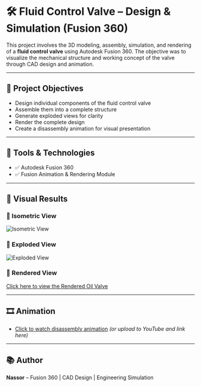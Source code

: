 # 🛠️ Fluid Control Valve – Design & Simulation (Fusion 360)

This project involves the 3D modeling, assembly, simulation, and rendering of a **fluid control valve** using Autodesk Fusion 360. The objective was to visualize the mechanical structure and working concept of the valve through CAD design and animation.

---

## 📌 Project Objectives

- Design individual components of the fluid control valve
- Assemble them into a complete structure
- Generate exploded views for clarity
- Render the complete design
- Create a disassembly animation for visual presentation

---

## 🧰 Tools & Technologies

- ✅ Autodesk Fusion 360
- ✅ Fusion Animation & Rendering Module

---

## 📸 Visual Results

### 🔹 Isometric View
![Isometric View]([images/isometric-view.png](https://github.com/Nassor-Salum/fluid-control-valve/blob/main/Screenshot%202025-06-25%20140237.png))

### 🔹 Exploded View
![Exploded View](images/exploded-view.png)

### 🔹 Rendered View
[Click here to view the Rendered Oil Valve](https://github.com/Nassor-Salum/fluid-control-valve/blob/main/Rendered%20Oil%20Valve%20(1).png)

---

## 🎞️ Animation

- [Click to watch disassembly animation]([animation/disassembly.mp4](https://github.com/Nassor-Salum/fluid-control-valve/blob/main/Oil%20Valve%20v7.avi)) *(or upload to YouTube and link here)*

---

## 📚 Author

**Nassor** – Fusion 360 | CAD Design | Engineering Simulation  

